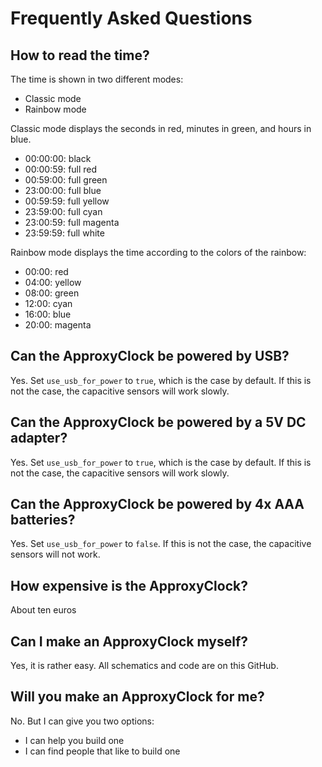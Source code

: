 # Frequently Asked Questions

## How to read the time?

The time is shown in two different modes:
 * Classic mode
 * Rainbow mode

Classic mode displays the seconds in red, minutes in green, and hours in blue.
 * 00:00:00: black
 * 00:00:59: full red
 * 00:59:00: full green
 * 23:00:00: full blue
 * 00:59:59: full yellow
 * 23:59:00: full cyan
 * 23:00:59: full magenta
 * 23:59:59: full white

Rainbow mode displays the time according to the colors of the rainbow:
 * 00:00: red
 * 04:00: yellow
 * 08:00: green
 * 12:00: cyan
 * 16:00: blue
 * 20:00: magenta

## Can the ApproxyClock be powered by USB?

Yes. Set `use_usb_for_power` to `true`, which is the case by default.
If this is not the case, the capacitive sensors will work slowly.

## Can the ApproxyClock be powered by a 5V DC adapter?

Yes. Set `use_usb_for_power` to `true`, which is the case by default.
If this is not the case, the capacitive sensors will work slowly.

## Can the ApproxyClock be powered by 4x AAA batteries?

Yes. Set `use_usb_for_power` to `false`. 
If this is not the case, the capacitive sensors will not work.

## How expensive is the ApproxyClock?

About ten euros

## Can I make an ApproxyClock myself?

Yes, it is rather easy. All schematics and code are on this GitHub.

## Will you make an ApproxyClock for me?

No. But I can give you two options:
 * I can help you build one
 * I can find people that like to build one 
